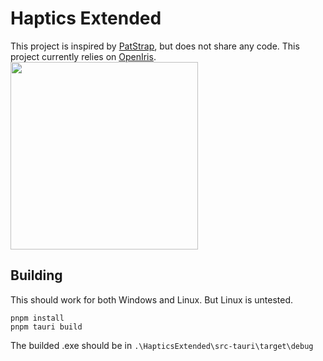 # Haptics Extended
This project is inspired by [PatStrap](https://github.com/danielfvm/Patstrap), but does not share any code.
This project currently relies on [OpenIris](https://github.com/EyeTrackVR/OpenIris).
<img src="https://github.com/user-attachments/assets/bc366839-9bb0-49f8-915a-a872a9c8c591" width="300px"/>

## Building
This should work for both Windows and Linux. But Linux is untested. 
```
pnpm install
pnpm tauri build
```
The builded .exe should be in `.\HapticsExtended\src-tauri\target\debug`
